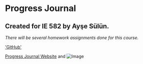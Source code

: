 # **Progress Journal**
## Created for IE 582 by Ayşe Sülün.

_There will be several homework assignments done for this course._

['GitHub'](https://github.com/BU-IE-582/fall21-nulusayse/blob/gh-pages/index.md/)

[Progress Journal Website](https://bu-ie-582.github.io/fall21-nulusayse/) and ![Image](src)


